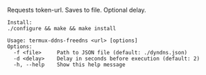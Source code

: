 Requests token-url. Saves to file. Optional delay.

```
Install:
./configure && make && make install
```

````
Usage: termux-ddns-freedns <url> [options]
Options:
  -f <file>     Path to JSON file (default: ./dyndns.json)
  -d <delay>    Delay in seconds before execution (default: 2)
  -h, --help    Show this help message
````

